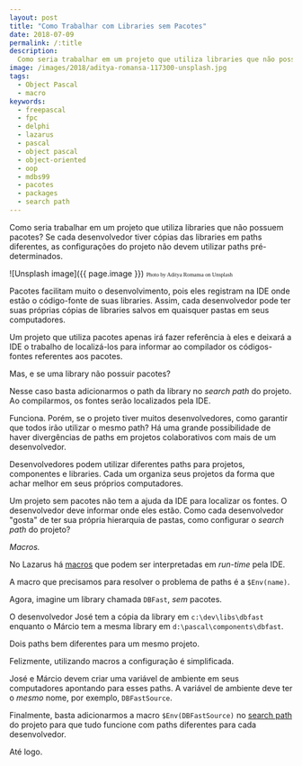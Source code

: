 ```yaml
---
layout: post
title: "Como Trabalhar com Libraries sem Pacotes"
date: 2018-07-09
permalink: /:title
description:
  Como seria trabalhar em um projeto que utiliza libraries que não possuem pacotes?
image: /images/2018/aditya-romansa-117300-unsplash.jpg
tags:
  - Object Pascal
  - macro
keywords:
  - freepascal
  - fpc
  - delphi
  - lazarus
  - pascal
  - object pascal
  - object-oriented
  - oop
  - mdbs99
  - pacotes
  - packages
  - search path
---
```


Como seria trabalhar em um projeto que utiliza libraries que não possuem pacotes? Se cada desenvolvedor tiver cópias das libraries em paths diferentes, as configurações do projeto não devem utilizar paths pré-determinados.

<!--more-->

![Unsplash image]({{ page.image }})
<span style="font-family: 'Bebas Neue'; font-size: 0.7em;">Photo by Aditya Romansa on Unsplash</span>

Pacotes facilitam muito o desenvolvimento, pois eles registram na IDE onde estão o código-fonte de suas libraries. Assim, cada desenvolvedor pode ter suas próprias cópias de libraries salvos em quaisquer pastas em seus computadores.

Um projeto que utiliza pacotes apenas irá fazer referência à eles e deixará a IDE o trabalho de localizá-los para informar ao compilador os códigos-fontes referentes aos pacotes.

Mas, e se uma library não possuir pacotes?

Nesse caso basta adicionarmos o path da library no *search path* do projeto. Ao compilarmos, os fontes serão localizados pela IDE.

Funciona. Porém, se o projeto tiver muitos desenvolvedores, como garantir que todos irão utilizar o mesmo path? Há uma grande possibilidade de haver divergências de paths em projetos colaborativos com mais de um desenvolvedor.

Desenvolvedores podem utilizar diferentes paths para projetos, componentes e libraries. Cada um organiza seus projetos da forma que achar melhor em seus próprios computadores.

Um projeto sem pacotes não tem a ajuda da IDE para localizar os fontes. O desenvolvedor deve informar onde eles estão.  Como cada desenvolvedor "gosta" de ter sua própria hierarquia de pastas, como configurar o *search path* do projeto?

*Macros.*

No Lazarus há [macros](http://wiki.lazarus.freepascal.org/IDE_Macros_in_paths_and_filenames) que podem ser interpretadas em *run-time* pela IDE.

A macro que precisamos para resolver o problema de paths é a `$Env(name)`.

Agora, imagine um library chamada `DBFast`, *sem* pacotes.

O desenvolvedor José tem a cópia da library em `c:\dev\libs\dbfast` enquanto o Márcio tem a mesma library em `d:\pascal\components\dbfast`.

Dois paths bem diferentes para um mesmo projeto.

Felizmente, utilizando macros a configuração é simplificada.

José e Márcio devem criar uma variável de ambiente em seus computadores apontando para esses paths. A variável de ambiente deve ter o *mesmo* nome, por exemplo, `DBFastSource`.

Finalmente, basta adicionarmos a macro `$Env(DBFastSource)` no [search path](http://wiki.freepascal.org/IDE_Window:_Compiler_Options#Paths) do projeto para que tudo funcione com paths diferentes para cada desenvolvedor.

Até logo.